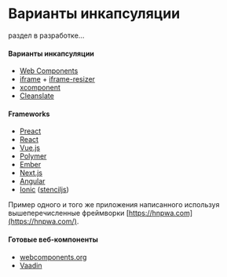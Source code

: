 # Варианты инкапсуляции

раздел в разработке...

#### Варианты инкапсуляции

* [Web Components](https://developer.mozilla.org/ru/docs/Web/Web_Components)
* [iframe](https://developer.mozilla.org/en-US/docs/Web/HTML/Element/iframe) + [iframe-resizer](https://github.com/davidjbradshaw/iframe-resizer)
* [xcomponent](https://github.com/krakenjs/xcomponent)
* [Cleanslate](https://www.gitbook.com/book/maksimyurkov/progressive-webtutor/edit#)

#### Frameworks

* [Preact](https://preactjs.com/)
* [React](https://reactjs.org/)
* [Vue.js](https://vuejs.org/)
* [Polymer](https://www.polymer-project.org/)
* [Ember](https://www.emberjs.com/)
* [Next.js](https://learnnextjs.com/)
* [Angular](https://angular.io/)
* [Ionic](http://ionicframework.com/) \([stenciljs](https://stenciljs.com/)\)

Пример одного и того же приложения написанного используя вышеперечисленные фреймворки [https://hnpwa.com](https://hnpwa.com/).

#### Готовые веб-компоненты

* [webcomponents.org](https://www.webcomponents.org/)
* [Vaadin](https://vaadin.com/elements/browse)



